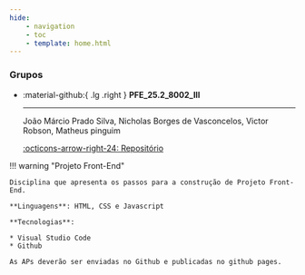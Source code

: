 ```yaml
---
hide:
    - navigation
    - toc
    - template: home.html
---
```


### Grupos

<div class="grid cards" style="grid-template-columns: repeat(2, 1fr); background: var(--md-default-bg-color);" markdown>

-   :material-github:{ .lg .right } __PFE_25.2_8002_III__

    ---

    João Márcio Prado Silva, Nicholas Borges de Vasconcelos, Victor Robson, Matheus pinguim

    [:octicons-arrow-right-24: Repositório](https://github.com/Projetos-de-Extensao/PFE_25.2_8002_III)

</div>

!!! warning "Projeto Front-End"

    Disciplina que apresenta os passos para a construção de Projeto Front-End.

    **Linguagens**: HTML, CSS e Javascript

    **Tecnologias**:

    * Visual Studio Code
    * Github

    As APs deverão ser enviadas no Github e publicadas no github pages.





